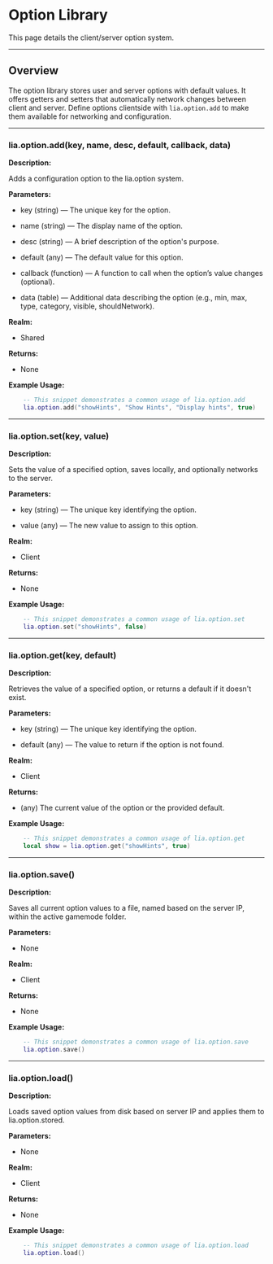 # Option Library


This page details the client/server option system.


---


## Overview


The option library stores user and server options with default values. It offers getters and setters that automatically network changes between client and server. Define options clientside with `lia.option.add` to make them available for networking and configuration.

---


### lia.option.add(key, name, desc, default, callback, data)

**Description:**


Adds a configuration option to the lia.option system.


**Parameters:**


* key (string) — The unique key for the option.


* name (string) — The display name of the option.


* desc (string) — A brief description of the option's purpose.


* default (any) — The default value for this option.


* callback (function) — A function to call when the option’s value changes (optional).


* data (table) — Additional data describing the option (e.g., min, max, type, category, visible, shouldNetwork).


**Realm:**


* Shared


**Returns:**


* None


**Example Usage:**


```lua
    -- This snippet demonstrates a common usage of lia.option.add
    lia.option.add("showHints", "Show Hints", "Display hints", true)
```


---


### lia.option.set(key, value)

**Description:**


Sets the value of a specified option, saves locally, and optionally networks to the server.


**Parameters:**


* key (string) — The unique key identifying the option.


* value (any) — The new value to assign to this option.


**Realm:**


* Client


**Returns:**


* None


**Example Usage:**


```lua
    -- This snippet demonstrates a common usage of lia.option.set
    lia.option.set("showHints", false)
```


---


### lia.option.get(key, default)

**Description:**


Retrieves the value of a specified option, or returns a default if it doesn't exist.


**Parameters:**


* key (string) — The unique key identifying the option.


* default (any) — The value to return if the option is not found.


**Realm:**


* Client


**Returns:**


* (any) The current value of the option or the provided default.


**Example Usage:**


```lua
    -- This snippet demonstrates a common usage of lia.option.get
    local show = lia.option.get("showHints", true)
```


---


### lia.option.save()

**Description:**


Saves all current option values to a file, named based on the server IP, within the active gamemode folder.


**Parameters:**


* None


**Realm:**


* Client


**Returns:**


* None


**Example Usage:**


```lua
    -- This snippet demonstrates a common usage of lia.option.save
    lia.option.save()
```


---


### lia.option.load()

**Description:**


Loads saved option values from disk based on server IP and applies them to lia.option.stored.


**Parameters:**


* None


**Realm:**


* Client


**Returns:**


* None


**Example Usage:**


```lua
    -- This snippet demonstrates a common usage of lia.option.load
    lia.option.load()
```


